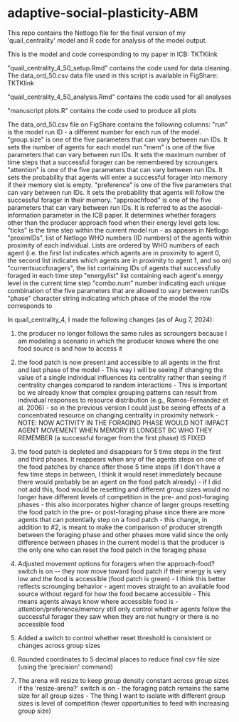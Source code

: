 # adaptive-social-plasticity-ABM
This repo contains the Netlogo file for the final version of my 'quail_centrality' model and R code for analysis of the model output.

This is the model and code corresponding to my paper in ICB: TKTKlink

"quail_centrality_4_50_setup.Rmd" contains the code used for data cleaning. The data_ord_50.csv data file used in this script is available in FigShare: TKTKlink

"quail_centrality_4_50_analysis.Rmd" contains the code used for all analyses

"manuscript plots.R" contains the code used to produce all plots


The data_ord_50.csv file on FigShare contains the following columns:
  "run" is the model run ID - a different number for each run of the model. 
  "group.size" is one of the five parameters that can vary between run IDs. It sets the number of agents for each model run
  "mem" is one of the five parameters that can vary between run IDs. It sets the maximum number of time steps that a successful forager can be remembered by scroungers
 "attention" is one of the five parameters that can vary between run IDs. It sets the probability that agents will enter a successful forager into memory if their memory slot is empty.
 "preference" is one of the five parameters that can vary between run IDs. It sets the probability that agents will follow the successful forager in their memory.
 "approachfood" is one of the five parameters that can vary between run IDs. It is referred to as the asocial-information parameter in the ICB paper. It determines whether foragers other than the producer approach food when their energy level gets low.
 "ticks" is the time step within the current model run - as appears in Netlogo
 "proximIDs", list of Netlogo WHO numbers (ID numbers) of the agents within proximity of each individual. Lists are ordered by WHO numbers of each agent (i.e. the first list indicates which agents are in proximity to agent 0, the second list indicates which agents are in proximity to agent 1, and so on)
 "currentsuccforagers", the list containing IDs of agents that successfully foraged in each time step
 "energylist" list containing each agent's energy level in the current time step
 "combo.num" number indicating each unique combination of the five parameters that are allowed to vary between runIDs
 "phase" character string indicating which phase of the model the row corresponds to




In quail_centrality_4, I made the following changes (as of Aug 7, 2024):

1. the producer no longer follows the same rules as scroungers because I am modeling a scenario in which the producer knows where the one food source is and how to access it

2. the food patch is now present and accessible to all agents in the first and last phase of the model
        - This way I will be seeing if changing the value of a single individual influences its centrality rather than seeing if centrality changes compared to random interactions
        - This is important bc we already know that complex grouping patterns can result from individual responses to resource distribution (e.g., Ramos-Fernandez et al. 2006) - so in the previous version I could just be seeing effects of a concentrated resource on changing centrality in proximity network
        - NOTE: NOW ACTIVITY IN THE FORAGING PHASE WOULD NOT IMPACT AGENT MOVEMENT WHEN MEMORY IS LONGEST BC WHO THEY REMEMBER (a successful forager from the first phase) IS FIXED
        
3. the food patch is depleted and disappears for 5 time steps in the first and third phases. It reappears when any of the agents steps on one of the food patches by chance after those 5 time steps (if I don't have a few time steps in between, I think it would reset immediately because there would probably be an agent on the food patch already)
        - if I did not add this, food would be resetting and different group sizes would no longer have different levels of competition in the pre- and post-foraging phases
        - this also incorporates higher chance of larger groups resetting the food patch in the pre- or post-foraging phase since there are more agents that can potentially step on a food patch
        - this change, in addition to #2, is meant to make the comparison of producer strength between the foraging phase and other phases more valid since the only difference between phases in the current model is that the producer is the only one who can reset the food patch in the foraging phase
		
4. Adjusted movement options for foragers when the approach-food? switch is on -- they now move toward food patch if their energy is very low and the food is accessible (food patch is green)
        - I think this better reflects scrounging behavior - agent moves straight to an available food source without regard for how the food became accessible
        - This means agents always know where accessible food is
        - attention/preference/memory still only control whether agents follow the successful forager they saw when they are not hungry or there is no accessible food

5. Added a switch to control whether reset threshold is consistent or changes across group sizes

6. Rounded coordinates to 5 decimal places to reduce final csv file size (using the 'precision' command)

7. The arena will resize to keep group density constant across group sizes if the 'resize-arena?' switch is on
        - the foraging patch remains the same size for all group sizes
        - The thing I want to isolate with different group sizes is level of competition (fewer opportunities to feed with increasing group size)
